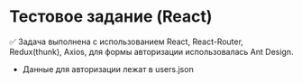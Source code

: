# **Тестовое задание (React)**
:white_check_mark: Задача выполнена с использованием React, React-Router, Redux(thunk), Axios, для формы авторизации использовалась Ant Design.
- Данные для авторизации лежат в users.json
